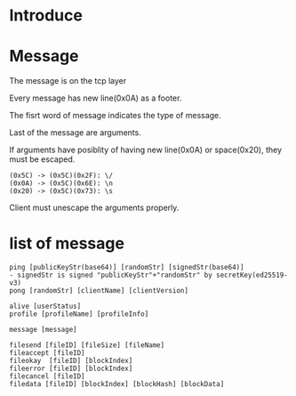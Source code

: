# Introduce



# Message

The message is on the tcp layer

Every message has new line(0x0A) as a footer.

The fisrt word of message indicates the type of message.

Last of the message are arguments.

If arguments have posiblity of having new line(0x0A) or space(0x20),
they must be escaped.

```
(0x5C) -> (0x5C)(0x2F): \/
(0x0A) -> (0x5C)(0x6E): \n
(0x20) -> (0x5C)(0x73): \s
```

Client must unescape the arguments properly.


# list of message

```
ping [publicKeyStr(base64)] [randomStr] [signedStr(base64)]
- signedStr is signed "publicKeyStr"+"randomStr" by secretKey(ed25519-v3)
pong [randomStr] [clientName] [clientVersion] 

alive [userStatus] 
profile [profileName] [profileInfo] 

message [message] 

filesend [fileID] [fileSize] [fileName] 
fileaccept [fileID] 
fileokay  [fileID] [blockIndex] 
fileerror [fileID] [blockIndex] 
filecancel [fileID] 
filedata [fileID] [blockIndex] [blockHash] [blockData]
```
